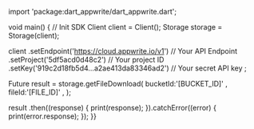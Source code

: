 import 'package:dart_appwrite/dart_appwrite.dart';

void main() { // Init SDK
  Client client = Client();
  Storage storage = Storage(client);

  client
    .setEndpoint('https://cloud.appwrite.io/v1') // Your API Endpoint
    .setProject('5df5acd0d48c2') // Your project ID
    .setKey('919c2d18fb5d4...a2ae413da83346ad2') // Your secret API key
  ;

  Future result = storage.getFileDownload(
    bucketId:'[BUCKET_ID]' ,
    fileId:'[FILE_ID]' ,
  );

  result
    .then((response) {
      print(response);
    }).catchError((error) {
      print(error.response);
  });
}}